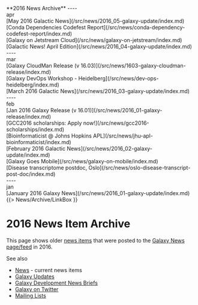 <div class='linkbox'>
**2016 News Archive**
----
<div class='right'>apr</div>
[May 2016 Galactic News](/src/news/2016_05-galaxy-update/index.md)<br />
[Conda Dependencies Codefest Report](/src/news/conda-dependency-codefest-report/index.md)<br />
[Galaxy on Jetstream Cloud](/src/news/galaxy-on-jetstream/index.md)<br />
[Galactic News! April Edition](/src/news/2016_04-galaxy-update/index.md)<br />
----
<div class='right'>mar</div>
[Galaxy CloudMan Release (v 16.03)](/src/news/1603-galaxy-cloudman-release/index.md)<br />
[Galaxy DevOps Workshop - Heidelberg](/src/news/dev-ops-heidelberg/index.md)<br />
[March 2016 Galactic News](/src/news/2016_03-galaxy-update/index.md)<br />
----
<div class='right'>feb</div>
[Jan 2016 Galaxy Release (v 16.01)](/src/news/2016_01-galaxy-release/index.md)<br />
[GCC2016 scholarships: Apply now!](/src/news/gcc2016-scholarships/index.md)<br />
[Bioinformaticist @ Johns Hopkins APL](/src/news/jhu-apl-bioinformaticist/index.md)<br />
[February 2016 Galactic News](/src/news/2016_02-galaxy-update/index.md)<br />
[Galaxy Goes Mobile](/src/news/galaxy-on-mobile/index.md)<br />
[Disease transcriptome postdoc, Oslo](/src/news/oslo-disease-transcript-post-doc/index.md)<br />
----
<div class='right'>jan</div>
[January 2016 Galaxy News](/src/news/2016_01-galaxy-update/index.md)<br />
</div>
{{> News/Archive/LinkBox }}

# 2016 News Item Archive

This page shows older [news items](/src/news/index.md) that were posted to the [Galaxy News page/feed](/src/news/index.md) in 2016.

See also 
* [News](/src/news/index.md) - current news items
* [Galaxy Updates](/src/galaxy-updates/index.md)
* [Galaxy Development News Briefs](/src/dev-news-briefs/index.md)
* [Galaxy on Twitter](/src/galaxy-on-twitter/index.md)
* [Mailing Lists](/src/mailing-lists/index.md)

<br /><br />

<div class='newsItemList'>
 

